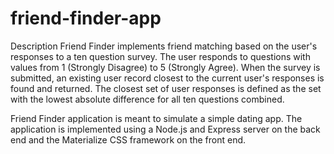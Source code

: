 # friend-finder-app

Description
Friend Finder implements friend matching based on the user's responses to a ten question survey. The user responds to questions with values from 1 (Strongly Disagree) to 5 (Strongly Agree). When the survey is submitted, an existing user record closest to the current user's responses is found and returned. The closest set of user responses is defined as the set with the lowest absolute difference for all ten questions combined.

Friend Finder application is meant to simulate a simple dating app. The application is implemented using a Node.js and Express server on the back end and the Materialize CSS framework on the front end.
